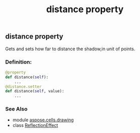 ﻿---
title: distance property
second_title: Aspose.Cells for Python via .NET API References
description: 
type: docs
weight: 50
url: /aspose.cells.drawing/reflectioneffect/distance/
is_root: false
---

## distance property


Gets and sets how far to distance the shadow,in unit of points.
### Definition:
```python
@property
def distance(self):
    ...
@distance.setter
def distance(self, value):
    ...
```

### See Also
* module [aspose.cells.drawing](../../)
* class [ReflectionEffect](/cells/python-net/aspose.cells.drawing/reflectioneffect)
